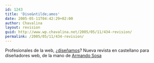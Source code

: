 ```yaml
---
id: 1243
title: 'Dise&ntilde;amos'
date: 2005-05-11T04:42:29+02:00
author: Chavalina
layout: revision
guid: http://www.wp.chavalina.net/2005/05/11/434-revision/
permalink: /2005/05/11/434-revision/
---
```

Profesionales de la web, ¿<a href="http://www.disenamos.com/" target="_blank">dise&ntilde;amos</a>? Nueva revista en castellano para dise&ntilde;adores web, de la mano de <a href="http://nolimit-studio.com/yosoysosa/" target="_blank">Armando Sosa</a>